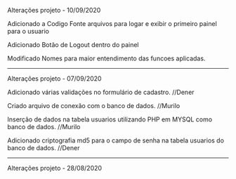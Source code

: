 Alterações projeto - 10/09/2020

Adicionado a Codigo Fonte arquivos para logar e exibir o primeiro painel para o usuario

Adicionado Botão de Logout dentro do painel

Modificado Nomes para maior entendimento das funcoes aplicadas.



---------------------------------------------------------------
Alterações projeto - 07/09/2020

Adicionado várias validações no formulário de cadastro. //Dener

Criado arquivo de conexão com o banco de dados. //Murilo

Inserção de dados na tabela usuarios utilizando PHP em MYSQL como banco de dados. //Murilo

Adicionado criptografia md5 para o campo de senha na tabela usuarios do banco de dados. //Dener

----------------------------------------------------------------

Alterações projeto - 28/08/2020

